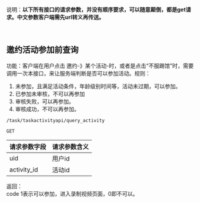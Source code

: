 说明：**以下所有接口的请求参数，并没有顺序要求，可以随意颠倒，都是get请求。中文参数客户端需先url转义再传送。**


<br> 

## 邀约活动参加前查询

功能：客户端在用户点击 邀约-》某个活动-时，或者是点击“不服踢馆”时，需要调用一次本接口，来让服务端判断是否可以参加活动。规则：  

1. 未参加，且满足活动条件，年龄级别时间等，活动未过期，可以参加。
1. 已参加未审核，不可以再参加
1. 审核失败，可以再参加。
1. 审核成功，不可以再参加。

~~~
/task/taskactivityapi/query_activity
~~~
~~~
GET
~~~

| 请求参数字段        | 请求参数含义  |
| -------- |:------|
|uid      |  用户id|
|activity_id |  活动id|



返回：   
code 1表示可以参加，进入录制视频页面，0即不可以。





